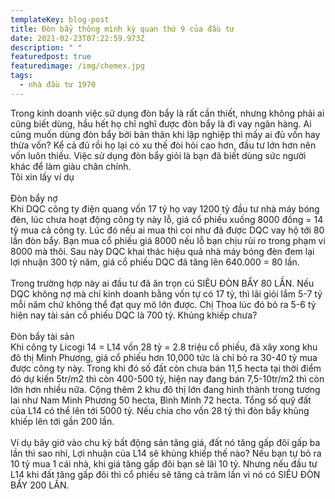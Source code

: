 ```yaml
---
templateKey: blog-post
title: Đòn bẩy thông mình kỳ quan thứ 9 của đầu tư
date: 2021-02-23T07:22:59.973Z
description: " "
featuredpost: true
featuredimage: /img/chemex.jpg
tags:
  - nhà đầu tư 1970
---
```

Trong kinh doanh việc sử dụng đòn bẩy là rất cần thiết, nhưng không phải ai cũng biết dùng, hầu hết họ chỉ nghĩ được đòn bẩy là đi vay ngân hàng. Ai cũng muốn dùng đòn bẩy bởi bản thân khi lập nghiệp thì mấy ai đủ vốn hay thừa vốn? Kể cả đủ rồi họ lại có xu thế đòi hỏi cao hơn, đầu tư lớn hơn nên vốn luôn thiếu. Việc sử dụng đòn bẩy giỏi là bạn đã biết dùng sức người khác để làm giàu chân chính.\
Tôi xin lấy ví dụ\
\
Đòn bẩy nợ\
Khi DQC công ty điện quang vốn 17 tỷ họ vay 1200 tỷ đầu tư nhà máy bóng đèn, lúc chưa hoạt động công ty này lỗ, giá cổ phiếu xuống 8000 đồng = 14 tỷ mua cả công ty. Lúc đó nếu ai mua thì coi như đã được DQC vay hộ tới 80 lần đòn bẩy. Bạn mua cổ phiếu giá 8000 nếu lỗ bạn chịu rủi ro trong phạm vi 8000 mà thôi. Sau này DQC khai thác hiệu quả nhà máy bóng đèn đem lại lợi nhuận 300 tỷ năm, giá cổ phiếu DQC đã tăng lên 640.000 = 80 lần.\
\
Trong trường hợp này ai đầu tư đã ăn trọn cú SIÊU ĐÒN BẨY 80 LẦN. Nếu DQC không nợ mà chỉ kinh doanh bằng vốn tự có 17 tỷ, thì lãi giỏi lắm 5-7 tỷ mỗi năm chứ không thể đạt quy mô lớn được. Chị Thoa lúc đó bỏ ra 5-6 tỷ hiện nay tài sản cổ phiếu DQC là 700 tỷ. Khủng khiếp chưa?\
\
Đòn bẩy tài sản\
Khi công ty Licogi 14 = L14 vốn 28 tỷ = 2.8 triệu cổ phiếu, đã xây xong khu đô thị Minh Phương, giá cổ phiếu hơn 10,000 tức là chỉ bỏ ra 30-40 tỷ mua được công ty này. Trong khi đó số đất còn chưa bán 11,5 hecta tại thời điểm đó dự kiến 5tr/m2 thì còn 400-500 tỷ, hiện nay đang bán 7,5-10tr/m2 thì còn lớn hơn nhiều nữa. Cộng thêm 2 khu đô thị lớn đang hình thành trong tương lai như Nam Minh Phương 50 hecta, Bình Minh 72 hecta. Tổng số quỹ đất của L14 có thể lên tới 5000 tỷ. Nếu chia cho vốn 28 tỷ thì đòn bẩy khủng khiếp lên tới gần 200 lần.\
\
Ví dụ bây giờ vào chu kỳ bất động sản tăng giá, đất nó tăng gấp đôi gấp ba lần thì sao nhỉ, Lợi nhuận của L14 sẽ khủng khiếp thế nào? Nếu bạn tự bỏ ra 10 tỷ mua 1 cái nhà, khi giá tăng gấp đôi bạn sẽ lãi 10 tỷ. Nhưng nếu đầu tư L14 khi đất tăng gấp đôi thì cổ phiếu sẽ tăng cả trăm lần vì nó có SIÊU ĐÒN BẨY 200 LẦN.